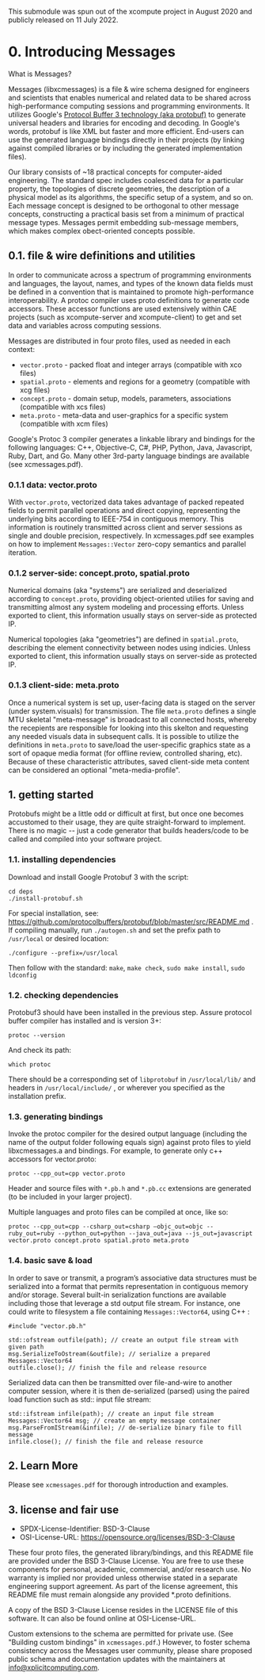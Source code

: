 
This submodule was spun out of the xcompute project in August 2020 and publicly released on 11 July 2022. 

# 0. Introducing Messages

What is Messages? 

Messages (libxcmessages) is a file & wire schema designed for engineers and scientists that enables numerical and related data to be shared across high-performance computing sessions and programming environments. It utilizes Google's <a href=https://developers.google.com/protocol-buffers/docs/downloads>Protocol Buffer 3 technology (aka protobuf)</a> to generate universal headers and libraries for encoding and decoding. In Google's words, protobuf is like XML but faster and more efficient. End-users can use the generated language bindings directly in their projects (by linking against compiled libraries or by including the generated implementation files).

Our library consists of ~18 practical concepts for computer-aided engineering. The standard spec includes coalesced data for a particular property, the topologies of discrete geometries, the description of a physical model as its algorithms, the specific setup of a system, and so on. Each message concept is designed to be orthogonal to other message concepts, constructing a practical basis set from a minimum of practical message types. Messages permit embedding sub-message members, which makes complex obect-oriented concepts possible.

## 0.1. file & wire definitions and utilities

In order to communicate across a spectrum of programming environments and languages, the layout, names, and types of the known data fields must be defined in a convention that is maintained to promote high-performance interoperability. A protoc compiler uses proto definitions to generate code accessors. These accessor functions are used extensively within CAE projects (such as xcompute-server and xcompute-client) to get and set data and variables across computing sessions.

Messages are distributed in four proto files, used as needed in each context:

- `vector.proto` - packed float and integer arrays (compatible with xco files)
- `spatial.proto` - elements and regions for a geometry (compatible with xcg files) 
- `concept.proto` - domain setup, models, parameters, associations (compatible with xcs files)
- `meta.proto` - meta-data and user-graphics for a specific system (compatible with xcm files)


Google's Protoc 3 compiler generates a linkable library and bindings for the following languages: C++, Objective-C, C#, PHP, Python, Java, Javascript, Ruby, Dart, and Go. Many other 3rd-party language bindings are available (see xcmessages.pdf).

### 0.1.1 data: vector.proto

With `vector.proto`, vectorized data takes advantage of packed repeated fields to permit parallel operations and direct copying, representing the underlying bits according to IEEE-754 in contiguous memory. This information is routinely transmitted across client and server sessions as single and double precision, respectively. In xcmessages.pdf see examples on how to implement `Messages::Vector` zero-copy semantics and parallel iteration.

### 0.1.2 server-side: concept.proto, spatial.proto

Numerical domains (aka "systems") are serialized and deserialized according to `concept.proto`, providing object-oriented utilies for saving and transmitting almost any system modeling and processing efforts. Unless exported to client, this information usually stays on server-side as protected IP.

Numerical topologies (aka "geometries") are defined in `spatial.proto`, describing the element connectivity between nodes using indicies. Unless exported to client, this information usually stays on server-side as protected IP.

### 0.1.3 client-side: meta.proto

Once a numerical system is set up, user-facing data is staged on the server (under system.visuals) for transmission. The file `meta.proto` defines a single MTU skeletal "meta-message" is broadcast to all connected hosts, whereby the recepients are responsible for looking into this skelton and requesting any needed visuals data in subsequent calls. It is possible to utilize the definitions in `meta.proto` to save/load the user-specific graphics state as a sort of opaque media format (for offline review, controlled sharing, etc). Because of these characteristic attributes, saved client-side meta content can be considered an optional "meta-media-profile".

## 1. getting started

Protobufs might be a little odd or difficult at first, but once one becomes accustomed to their usage, they are quite straight-forward to implement. There is no magic -- just a code generator that builds headers/code to be called and compiled into your software project.

### 1.1. installing dependencies

Download and install Google Protobuf 3 with the script:
```
cd deps
./install-protobuf.sh
```

For special installation, see: https://github.com/protocolbuffers/protobuf/blob/master/src/README.md
. If compiling manually, run `./autogen.sh`  and set the prefix path to `/usr/local` or desired location: 
```
./configure --prefix=/usr/local
```
Then follow with the standard: `make`, `make check`, `sudo make install`, `sudo ldconfig`

### 1.2. checking dependencies

Protobuf3 should have been installed in the previous step. Assure protocol buffer compiler has installed and is version 3+:
```
protoc --version
```
And check its path:
```
which protoc
```
There should be a corresponding set of `libprotobuf` in `/usr/local/lib/` and headers in `/usr/local/include/` , or wherever you specified as the installation prefix.

### 1.3. generating bindings

Invoke the protoc compiler for the desired output language (including the name of the output folder following equals sign) against proto files to yield libxcmessages.a and bindings. For example, to generate only c++ accessors for vector.proto:

```
protoc --cpp_out=cpp vector.proto
```
Header and source files with `*.pb.h` and `*.pb.cc` extensions are generated (to be included in your larger project).

Multiple languages and proto files can be compiled at once, like so:

```
protoc --cpp_out=cpp --csharp_out=csharp –objc_out=objc --ruby_out=ruby --python_out=python --java_out=java --js_out=javascript vector.proto concept.proto spatial.proto meta.proto
```

### 1.4. basic save & load

In order to save or transmit, a program’s associative data structures must be serialized into a format that permits representation in contiguous memory and/or storage. Several built-in serialization functions are available including those that leverage a std output file stream. For instance, one could write to filesystem a file containing `Messages::Vector64`, using C++ :

```#include "vector.pb.h" ```

```
std::ofstream outfile(path); // create an output file stream with given path
msg.SerializeToOstream(&outfile); // serialize a prepared Messages::Vector64
outfile.close(); // finish the file and release resource
```
Serialized data can then be transmitted over file-and-wire to another computer session, where it is then de-serialized (parsed) using the paired load function such as std:: input file stream:
```
std::ifstream infile(path); // create an input file stream
Messages::Vector64 msg; // create an empty message container
msg.ParseFromIStream(&infile); // de-serialize binary file to fill message
infile.close(); // finish the file and release resource
```
## 2. Learn More

Please see `xcmessages.pdf` for thorough introduction and examples.

## 3. license and fair use

- SPDX-License-Identifier: BSD-3-Clause
- OSI-License-URL: https://opensource.org/licenses/BSD-3-Clause

These four proto files, the generated library/bindings, and this README file are provided under the BSD 3-Clause License.
You are free to use these components for personal, academic, commercial, and/or research use.  No warranty is implied nor provided unless otherwise stated in a separate engineering support agreement.  As part of the license agreement, this README file must remain alongside any provided *.proto definitions.

A copy of the BSD 3-Clause License resides in the LICENSE file of this software. It can also be found online at OSI-License-URL.

Custom extensions to the schema are permitted for private use.  (See "Building custom bindings" in `xcmessages.pdf`.)
However, to foster schema consistency across the Messages user community, please share proposed public schema and documentation updates with the maintainers at info@xplicitcomputing.com.

